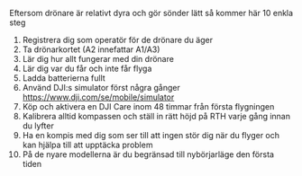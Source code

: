 ﻿Eftersom drönare är relativt dyra och gör sönder lätt så kommer här 10 enkla steg

1. Registrera dig som operatör för de drönare du äger
2. Ta drönarkortet (A2 innefattar A1/A3)
3. Lär dig hur allt fungerar med din drönare
4. Lär dig var du får och inte får flyga
5. Ladda batterierna fullt
6. Använd DJI:s simulator först några gånger
https://www.dji.com/se/mobile/simulator
7. Köp och aktivera en DJI Care inom 48 timmar från första flygningen
8. Kalibrera alltid kompassen och ställ in rätt höjd på RTH varje gång innan du lyfter
9. Ha en kompis med dig som ser till att ingen stör dig när du flyger och kan hjälpa till att upptäcka problem
10. På de nyare modellerna är du begränsad till nybörjarläge den första tiden